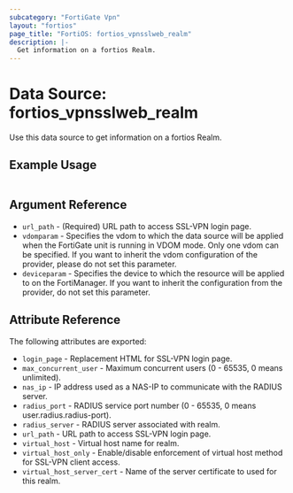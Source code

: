 ```yaml
---
subcategory: "FortiGate Vpn"
layout: "fortios"
page_title: "FortiOS: fortios_vpnsslweb_realm"
description: |-
  Get information on a fortios Realm.
---
```


# Data Source: fortios_vpnsslweb_realm
Use this data source to get information on a fortios Realm.


## Example Usage

```hcl

```

## Argument Reference

* `url_path` - (Required) URL path to access SSL-VPN login page.
* `vdomparam` - Specifies the vdom to which the data source will be applied when the FortiGate unit is running in VDOM mode. Only one vdom can be specified. If you want to inherit the vdom configuration of the provider, please do not set this parameter.
* `deviceparam` - Specifies the device to which the resource will be applied to on the FortiManager. If you want to inherit the configuration from the provider, do not set this parameter.

## Attribute Reference

The following attributes are exported:

* `login_page` - Replacement HTML for SSL-VPN login page.
* `max_concurrent_user` - Maximum concurrent users (0 - 65535, 0 means unlimited).
* `nas_ip` - IP address used as a NAS-IP to communicate with the RADIUS server.
* `radius_port` - RADIUS service port number (0 - 65535, 0 means user.radius.radius-port).
* `radius_server` - RADIUS server associated with realm.
* `url_path` - URL path to access SSL-VPN login page.
* `virtual_host` - Virtual host name for realm.
* `virtual_host_only` - Enable/disable enforcement of virtual host method for SSL-VPN client access.
* `virtual_host_server_cert` - Name of the server certificate to used for this realm.
